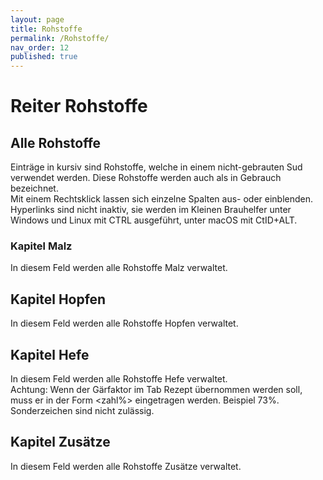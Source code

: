 ```yaml
---
layout: page
title: Rohstoffe
permalink: /Rohstoffe/
nav_order: 12
published: true
---
```


# Reiter Rohstoffe

## Alle Rohstoffe
Einträge in kursiv sind Rohstoffe, welche in einem nicht-gebrauten Sud verwendet werden. Diese Rohstoffe werden auch als in Gebrauch bezeichnet.  
Mit einem Rechtsklick lassen sich einzelne Spalten aus- oder einblenden.  
Hyperlinks sind nicht inaktiv, sie werden im Kleinen Brauhelfer unter Windows und Linux mit CTRL ausgeführt, unter macOS mit CtID+ALT.  

### Kapitel Malz  
In diesem Feld werden alle Rohstoffe Malz verwaltet. 

## Kapitel Hopfen  
In diesem Feld werden alle Rohstoffe Hopfen verwaltet. 

## Kapitel Hefe
In diesem Feld werden alle Rohstoffe Hefe verwaltet.  
Achtung: Wenn der Gärfaktor im Tab Rezept übernommen werden soll, muss er in der Form <zahl%> eingetragen werden. Beispiel 73%. Sonderzeichen sind nicht zulässig.  

## Kapitel Zusätze
In diesem Feld werden alle Rohstoffe Zusätze verwaltet. 